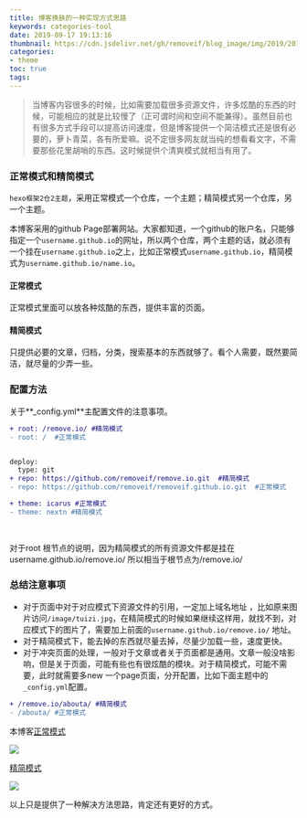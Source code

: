 ```yaml
---
title: 博客换肤的一种实现方式思路
keywords: categories-tool
date: 2019-09-17 19:13:16
thumbnail: https://cdn.jsdelivr.net/gh/removeif/blog_image/img/2019/20190917191358.png
categories:
- theme
toc: true
tags:
---
```






> 当博客内容很多的时候，比如需要加载很多资源文件，许多炫酷的东西的时候，可能相应的就是比较慢了（正可谓时间和空间不能兼得）。虽然目前也有很多方式手段可以提高访问速度，但是博客提供一个简洁模式还是很有必要的，萝卜青菜，各有所爱嘛。说不定很多网友就当纯的想看看文字，不需要那些花里胡哨的东西。这时候提供个清爽模式就相当有用了。
<!-- more -->

### 正常模式和精简模式

`hexo框架2仓2主题`，采用正常模式一个仓库，一个主题；精简模式另一个仓库，另一个主题。

本博客采用的github Page部署网站。大家都知道，一个github的账户名，只能够指定一个`username.github.io`的网址，所以两个仓库，两个主题的话，就必须有一个挂在`username.github.io`之上，比如正常模式`username.github.io`，精简模式为`username.github.io/name.io`。

#### 正常模式

正常模式里面可以放各种炫酷的东西，提供丰富的页面。

#### 精简模式

只提供必要的文章，归档，分类，搜索基本的东西就够了。看个人需要，既然要简洁，就尽量的少弄一些。

### 配置方法

关于**_config.yml**主配置文件的注意事项。

```diff
+ root: /remove.io/ #精简模式
- root: /  #正常模式


deploy:
  type: git
+ repo: https://github.com/removeif/remove.io.git  #精简模式
- repo: https://github.com/removeif/removeif.github.io.git  #正常模式

+ theme: icarus #正常模式
- theme: nextn #精简模式
  
 
```

对于root 根节点的说明，因为精简模式的所有资源文件都是挂在 username.github.io/remove.io/ 所以相当于根节点为/remove.io/ 

### 总结注意事项

- 对于页面中对于对应模式下资源文件的引用，一定加上域名地址 ，比如原来图片访问`/image/tuizi.jpg`，在精简模式的时候如果继续这样用，就找不到，对应模式下的图片了，需要加上前面的`username.github.io/remove.io/` 地址。
- 对于精简模式下，能去掉的东西就尽量去掉，尽量少加载一些，速度更快。
- 对于冲突页面的处理，一般对于文章或者关于页面都是通用。文章一般没啥影响，但是关于页面，可能有些也有很炫酷的模块。对于精简模式，可能不需要，此时就需要多new 一个page页面，分开配置，比如下面主题中的`_config.yml`配置。

```diff
+ /remove.io/abouta/ #精简模式
- /abouta/ #正常模式
```

本博客[正常模式](https://removeif.github.io/)

![](https://cdn.jsdelivr.net/gh/removeif/blog_image/img/2019/20190917190717.png)

[精简模式](https://removeif.github.io/remove.io/)

![](https://cdn.jsdelivr.net/gh/removeif/blog_image/img/2019/20190917190818.png)

以上只是提供了一种解决方法思路，肯定还有更好的方式。





 

